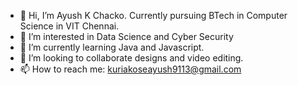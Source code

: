 - 👋 Hi, I’m Ayush K Chacko. Currently pursuing BTech in Computer Science in VIT Chennai.
- 👀 I’m interested in Data Science and Cyber Security
- 🌱 I’m currently learning Java and Javascript.
- 💞️ I’m looking to collaborate designs and video editing.
- 📫 How to reach me: kuriakoseayush9113@gmail.com

<!---
SyN-droMe/SyN-droMe is a ✨ special ✨ repository because its `README.md` (this file) appears on your GitHub profile.
You can click the Preview link to take a look at your changes.
--->
